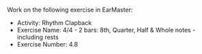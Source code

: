 Work on the following exercise in EarMaster:
- Activity: Rhythm Clapback
- Exercise Name: 4/4 - 2 bars: 8th, Quarter, Half & Whole notes - including rests
- Exercise Number: 4.8
